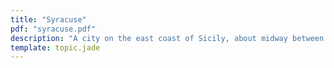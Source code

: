 ```yaml
---
title: "Syracuse"
pdf: "syracuse.pdf"
description: "A city on the east coast of Sicily, about midway between Catania and the southeastern extremity of the island; Paul stopped there three days on his voyage from Malta to Rome (Acts 28:12)."
template: topic.jade
---
```

